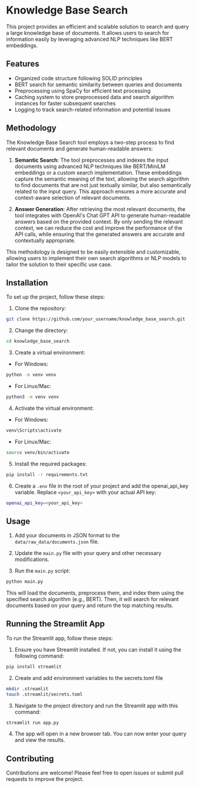 # Knowledge Base Search

This project provides an efficient and scalable solution to search and query a large knowledge base of documents. It allows users to search for information easily by leveraging advanced NLP techniques like BERT embeddings.

## Features

- Organized code structure following SOLID principles
- BERT search for semantic similarity between queries and documents
- Preprocessing using SpaCy for efficient text processing
- Caching system to store preprocessed data and search algorithm instances for faster subsequent searches
- Logging to track search-related information and potential issues

## Methodology

The Knowledge Base Search tool employs a two-step process to find relevant documents and generate human-readable answers:

1. **Semantic Search**: The tool preprocesses and indexes the input documents using advanced NLP techniques like BERT/MiniLM embeddings or a custom search implementation. These embeddings capture the semantic meaning of the text, allowing the search algorithm to find documents that are not just textually similar, but also semantically related to the input query. This approach ensures a more accurate and context-aware selection of relevant documents.

2. **Answer Generation**: After retrieving the most relevant documents, the tool integrates with OpenAI's Chat GPT API to generate human-readable answers based on the provided context. By only sending the relevant context, we can reduce the cost and improve the performance of the API calls, while ensuring that the generated answers are accurate and contextually appropriate.

This methodology is designed to be easily extensible and customizable, allowing users to implement their own search algorithms or NLP models to tailor the solution to their specific use case.


## Installation

To set up the project, follow these steps:

1. Clone the repository:

```sh
git clone https://github.com/your_username/knowledge_base_search.git
```

2. Change the directory:
```sh
cd knowledge_base_search
```

3. Create a virtual environment:
- For Windows:
```sh
python -m venv venv
```
- For Linux/Mac:
```sh
python3 -m venv venv
```

4. Activate the virtual environment:
- For Windows:
```sh
venv\Scripts\activate
```
- For Linux/Mac:
```sh
source venv/bin/activate
```

5. Install the required packages:
```sh
pip install -r requirements.txt
```

6. Create a `.env` file in the root of your project and add the openai_api_key variable. Replace `<your_api_key>` with your actual API key:

```sh
openai_api_key=<your_api_key>
```

## Usage

1. Add your documents in JSON format to the `data/raw_data/documents.json` file.

2. Update the `main.py` file with your query and other necessary modifications.

3. Run the `main.py` script:

```sh
python main.py
```

This will load the documents, preprocess them, and index them using the specified search algorithm (e.g., BERT). Then, it will search for relevant documents based on your query and return the top matching results.

## Running the Streamlit App

To run the Streamlit app, follow these steps:

1. Ensure you have Streamlit installed. If not, you can install it using the following command:
```bash
pip install streamlit
```

2. Create and add environment variables to the secrets.toml file
```bash
mkdir .streamlit
touch .streamlit/secrets.toml
```

3. Navigate to the project directory and run the Streamlit app with this command:
```bash
streamlit run app.py
```

4. The app will open in a new browser tab. You can now enter your query and view the results.

## Contributing

Contributions are welcome! Please feel free to open issues or submit pull requests to improve the project.

